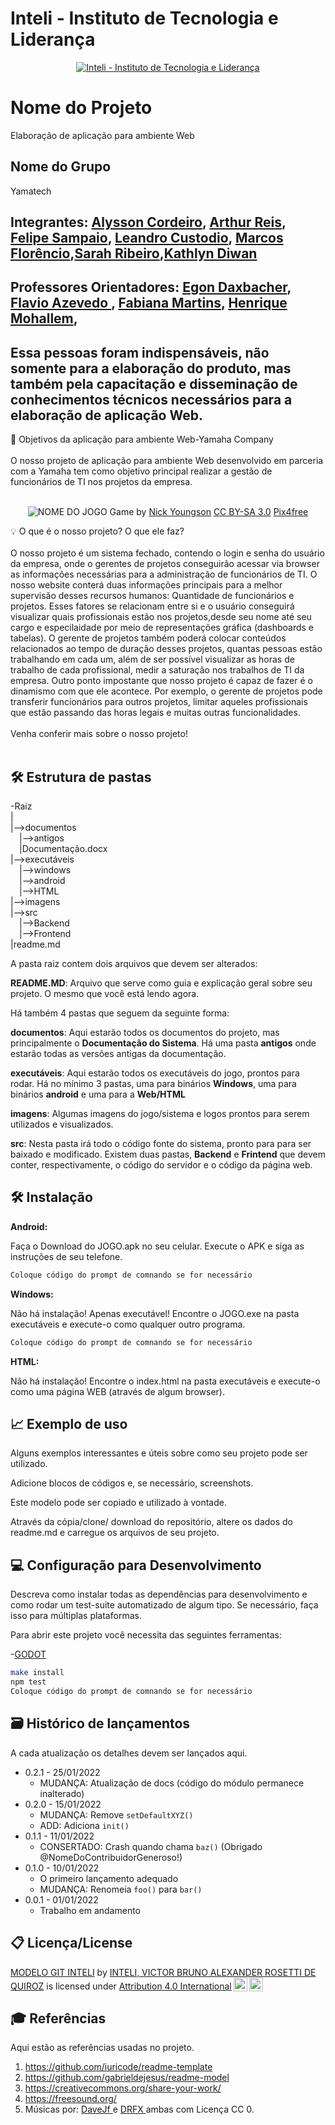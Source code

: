 # Inteli - Instituto de Tecnologia e Liderança 

<p align="center">
<a href= "https://www.inteli.edu.br/"><img src="https://www.inteli.edu.br/wp-content/uploads/2021/08/20172028/marca_1-2.png" alt="Inteli - Instituto de Tecnologia e Liderança" border="0"></a>
</p>

# Nome do Projeto
Elaboração de aplicação para ambiente Web

## Nome do Grupo
Yamatech

## Integrantes: <a href="https://www.linkedin.com/in/alysson-cordeiro-0684a8236/">Alysson Cordeiro</a>, <a href="https://www.linkedin.com/in/arthur-reis-575532241/">Arthur Reis</a>, <a href="https://www.linkedin.com/in/felipe-sampaio-silva/">Felipe Sampaio</a>, <a href="https://www.linkedin.com/in/leandro-custodio/">Leandro Custodio</a>, <a href="https://www.linkedin.com/in/marcos-florencio-ds/">Marcos Florêncio</a>,<a href="https://www.linkedin.com/in/sarah-ribeiro-361130195/">Sarah Ribeiro</a>,<a href="https://www.linkedin.com/in/kathlyn-diwan-0a0189232/">Kathlyn Diwan</a>

## Professores Orientadores: <a href="https://www.linkedin.com/in/egondaxbacher/">Egon Daxbacher</a>, <a href="https://www.linkedin.com/in/flaviomarquesazevedo/"> Flavio Azevedo </a>, <a href="https://www.linkedin.com/in/fabiana-martins-de-oliveira-8993b0b2/">Fabiana Martins</a>, <a href="https://www.linkedin.com/in/henrique-mohallem-paiva-6854b460/">Henrique Mohallem</a>, 
## Essa pessoas foram indispensáveis, não somente para a elaboração do produto, mas também pela capacitação e disseminação de conhecimentos técnicos necessários para a elaboração de aplicação Web.

📜 Objetivos da aplicação para ambiente Web-Yamaha Company
<br><br>
O nosso projeto de aplicação para ambiente Web desenvolvido em parceria com a Yamaha tem como objetivo principal realizar a gestão de funcionários de TI nos projetos da empresa.
<br><br>
<p align="center">
<img src="https://pix4free.org/assets/library/2021-01-20/originals/game.jpg" alt="NOME DO JOGO" border="0">
  Game by <a href="http://www.nyphotographic.com/">Nick Youngson</a> <a rel="license" href="https://creativecommons.org/licenses/by-sa/3.0/">CC BY-SA 3.0</a> <a href="http://pix4free.org/">Pix4free</a>
</p>


💡 O que é o nosso projeto? O que ele faz?
<br><br>
O nosso projeto é um sistema fechado, contendo o login e senha do usuário da empresa, onde o gerentes de projetos conseguirão acessar via browser as informações necessárias para a administração de funcionários de TI. O nosso website conterá duas informações principais para a melhor supervisão desses recursos humanos: Quantidade de funcionários e projetos. Esses fatores se relacionam entre si e o usuário conseguirá visualizar quais profissionais estão nos projetos,desde seu nome até seu cargo e especilaidade por meio de representações gráfica (dashboards e tabelas). O gerente de projetos também poderá colocar conteúdos relacionados ao tempo de duração desses projetos, quantas pessoas estão trabalhando em cada um, além de ser possível visualizar as horas de trabalho de cada profissional, medir a saturação nos trabalhos de TI da empresa. Outro ponto impostante que nosso projeto é capaz de fazer é o dinamismo com que ele acontece. Por exemplo, o gerente de projetos pode transferir funcionários para outros projetos, limitar aqueles profissionais que estão passando das horas legais e muitas outras funcionalidades.
<br><br>
Venha conferir mais sobre o nosso projeto!
<br><br>

## 🛠 Estrutura de pastas

-Raiz<br>
|<br>
|-->documentos<br>
  &emsp;|-->antigos<br>
  &emsp;|Documentação.docx<br>
|-->executáveis<br>
  &emsp;|-->windows<br>
  &emsp;|-->android<br>
  &emsp;|-->HTML<br>
|-->imagens<br>
|-->src<br>
  &emsp;|-->Backend<br>
  &emsp;|-->Frontend<br>
|readme.md<br>

A pasta raiz contem dois arquivos que devem ser alterados:

<b>README.MD</b>: Arquivo que serve como guia e explicação geral sobre seu projeto. O mesmo que você está lendo agora.

Há também 4 pastas que seguem da seguinte forma:

<b>documentos</b>: Aqui estarão todos os documentos do projeto, mas principalmente o <b>Documentação do Sistema</b>. Há uma pasta <b>antigos</b> onde estarão todas as versões antigas da documentação.

<b>executáveis</b>: Aqui estarão todos os executáveis do jogo, prontos para rodar. Há no mínimo 3 pastas, uma para binários <b>Windows</b>, uma para binários <b>android</b> e uma para a <b>Web/HTML</b>

<b>imagens</b>: Algumas imagens do jogo/sistema e logos prontos para serem utilizados e visualizados.

<b>src</b>: Nesta pasta irá todo o código fonte do sistema, pronto para para ser baixado e modificado. Existem duas pastas, <b>Backend</b> e <b>Frintend</b> que devem conter, respectivamente, o código do servidor e o código da página web.

## 🛠 Instalação

<b>Android:</b>

Faça o Download do JOGO.apk no seu celular.
Execute o APK e siga as instruções de seu telefone.

```sh
Coloque código do prompt de comnando se for necessário
```

<b>Windows:</b>

Não há instalação! Apenas executável!
Encontre o JOGO.exe na pasta executáveis e execute-o como qualquer outro programa.

```sh
Coloque código do prompt de comnando se for necessário
```

<b>HTML:</b>

Não há instalação!
Encontre o index.html na pasta executáveis e execute-o como uma página WEB (através de algum browser).

## 📈 Exemplo de uso

Alguns exemplos interessantes e úteis sobre como seu projeto pode ser utilizado.

Adicione blocos de códigos e, se necessário, screenshots.

Este modelo pode ser copiado e utilizado à vontade.

Através da cópia/clone/ download do repositório, altere os dados do readme.md e carregue os arquivos de seu projeto.

## 💻 Configuração para Desenvolvimento

Descreva como instalar todas as dependências para desenvolvimento e como rodar um test-suite automatizado de algum tipo. Se necessário, faça isso para múltiplas plataformas.

Para abrir este projeto você necessita das seguintes ferramentas:

-<a href="https://godotengine.org/download">GODOT</a>

```sh
make install
npm test
Coloque código do prompt de comnando se for necessário
```

## 🗃 Histórico de lançamentos

A cada atualização os detalhes devem ser lançados aqui.

* 0.2.1 - 25/01/2022
    * MUDANÇA: Atualização de docs (código do módulo permanece inalterado)
* 0.2.0 - 15/01/2022
    * MUDANÇA: Remove `setDefaultXYZ()`
    * ADD: Adiciona `init()`
* 0.1.1 - 11/01/2022
    * CONSERTADO: Crash quando chama `baz()` (Obrigado @NomeDoContribuidorGeneroso!)
* 0.1.0 - 10/01/2022
    * O primeiro lançamento adequado
    * MUDANÇA: Renomeia `foo()` para `bar()`
* 0.0.1 - 01/01/2022
    * Trabalho em andamento

## 📋 Licença/License

<p xmlns:cc="http://creativecommons.org/ns#" xmlns:dct="http://purl.org/dc/terms/"><a property="dct:title" rel="cc:attributionURL" href="https://github.com/Spidus/Teste_Final_1">MODELO GIT INTELI</a> by <a rel="cc:attributionURL dct:creator" property="cc:attributionName" href="https://www.yggbrasil.com.br/vr">INTELI, VICTOR BRUNO ALEXANDER ROSETTI DE QUIROZ</a> is licensed under <a href="http://creativecommons.org/licenses/by/4.0/?ref=chooser-v1" target="_blank" rel="license noopener noreferrer" style="display:inline-block;">Attribution 4.0 International<img style="height:22px!important;margin-left:3px;vertical-align:text-bottom;" src="https://mirrors.creativecommons.org/presskit/icons/cc.svg?ref=chooser-v1"><img style="height:22px!important;margin-left:3px;vertical-align:text-bottom;" src="https://mirrors.creativecommons.org/presskit/icons/by.svg?ref=chooser-v1"></a></p>

## 🎓 Referências

Aqui estão as referências usadas no projeto.

1. <https://github.com/iuricode/readme-template>
2. <https://github.com/gabrieldejesus/readme-model>
3. <https://creativecommons.org/share-your-work/>
4. <https://freesound.org/>
5. Músicas por: <a href="https://freesound.org/people/DaveJf/sounds/616544/"> DaveJf </a> e <a href="https://freesound.org/people/DRFX/sounds/338986/"> DRFX </a> ambas com Licença CC 0.
